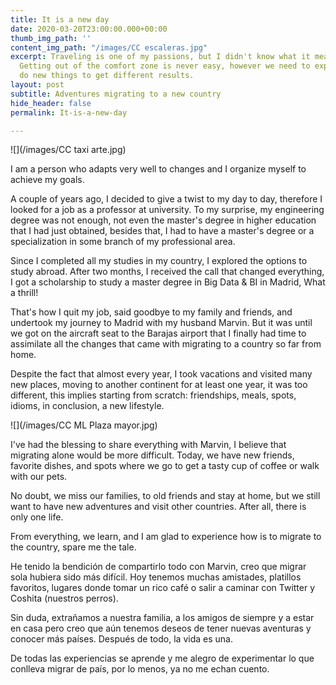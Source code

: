 ```yaml
---
title: It is a new day
date: 2020-03-20T23:00:00.000+00:00
thumb_img_path: ''
content_img_path: "/images/CC escaleras.jpg"
excerpt: Traveling is one of my passions, but I didn't know what it means to be foreign.
  Getting out of the comfort zone is never easy, however we need to experiment and
  do new things to get different results.
layout: post
subtitle: Adventures migrating to a new country
hide_header: false
permalink: It-is-a-new-day

---
```

![](/images/CC taxi arte.jpg)

I am a person who adapts very well to changes and I organize myself to achieve my goals.

A couple of years ago, I decided to give a twist to my day to day, therefore I looked for a job as a professor at university. To my surprise, my engineering degree was not enough, not even the master's degree in higher education that I had just obtained, besides that, I had to have a master's degree or a specialization in some branch of my professional area.

Since I completed all my studies in my country, I explored the options to study abroad. After two months, I received the call that changed everything, I got a scholarship to study a master degree in Big Data & BI in Madrid, What a thrill!

That's how I quit my job, said goodbye to my family and friends, and undertook my journey to Madrid with my husband Marvin. But it was until we got on the aircraft seat to the Barajas airport that I finally had time to assimilate all the changes that came with migrating to a country so far from home.

Despite the fact that almost every year, I took vacations and visited many new places, moving to another continent for at least one year, it was too different, this implies starting from scratch: friendships, meals, spots, idioms, in conclusion, a new lifestyle.

![](/images/CC ML Plaza mayor.jpg)

I've had the blessing to share everything with Marvin, I believe that migrating alone would be more difficult. Today, we have new friends, favorite dishes, and spots where we go to get a tasty cup of coffee or walk with our pets.

No doubt, we miss our families, to old friends and stay at home, but we still want to have new adventures and visit other countries. After all, there is only one life.

From everything, we learn, and I am glad to experience how is to migrate to the country, spare me the tale.

He tenido la bendición de compartirlo todo con Marvin, creo que migrar sola hubiera sido más difícil. Hoy tenemos muchas amistades, platillos favoritos, lugares donde tomar un rico café o salir a caminar con Twitter y Coshita (nuestros perros).

Sin duda, extrañamos a nuestra familia, a los amigos de siempre y a estar en casa pero creo que aún tenemos deseos de tener nuevas aventuras y conocer más países. Después de todo, la vida es una.

De todas las experiencias se aprende y me alegro de experimentar lo que conlleva migrar de país, por lo menos, ya no me echan cuento.